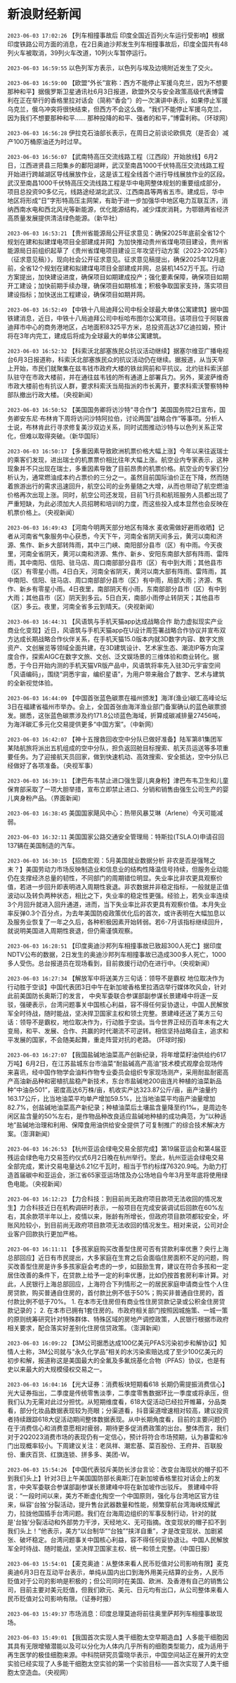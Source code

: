 # 新浪财经新闻
`2023-06-03 17:02:26` 【列车相撞事故后 印度全国近百列火车运行受影响】根据印度铁路公司方面的消息，在2日奥迪沙邦发生列车相撞事故后，印度全国共有48列火车被取消，39列火车改道，10列火车暂停运行。

`2023-06-03 16:59:55` 以色列军方表示，以色列与埃及边境附近发生了交火。

`2023-06-03 16:59:00` 【欧盟“外长”宣称：西方不能停止军援乌克兰，因为不想要那种和平】据俄罗斯卫星通讯社6月3日报道，欧盟外交与安全政策高级代表博雷利在正在举行的香格里拉对话会（简称“香会”）的一次演讲中表示，如果停止军援乌克兰，俄乌冲突将很快结束，但西方不会这么做。“我们不能停止军援乌克兰，因为我们不想要那种和平…… 那种投降的和平、强者的和平，”博雷利称。（环球网）

`2023-06-03 16:56:28` 伊拉克石油部长表示，在周日之前谈论欧佩克（是否会）减产100万桶原油还为时过早。

`2023-06-03 16:56:07` 【武南特高压交流线路工程（江西段）开始放线】6月2日，江西进贤县三阳集乡的鄱阳湖畔，武汉至南昌1000千伏特高压交流线路工程开始进行跨越湖区导线展放作业，这是该工程全线首个进行导线展放作业的区段。武汉至南昌1000千伏特高压交流线路工程是华中电网整体规划的重要组成部分，项目总投资90多亿元，线路途经湖北武汉、江西南昌等两省五市。建成后，华中地区将形成“日”字形特高压主网架，有助于进一步加强华中地区电力互联互济，消纳西南水电和西北风光等新能源，优化能源结构，减少煤炭消耗，为鄂赣两省经济高质量发展提供清洁绿色能源。（新华社）

`2023-06-03 16:53:21` 【贵州省能源局公开征求意见：确保2025年底前全省12个规划在建和拟建煤电项目全部建成并网】为加快推动贵州省煤电项目建设，贵州省能源局日前组织起草了《贵州省煤电项目建设三年攻坚行动方案（2023-2025年）（征求意见稿）》，现向社会公开征求意见。征求意见稿提出，确保2025年12月底前，全省12个规划在建和拟建煤电项目全部建成并网，总装机1452万千瓦。行动方案提出，加快建设进度，确保项目如期建成投产；强化要素保障，确保项目如期开工建设；加快前期手续办理，确保项目如期核准；积极争取国家支持，落实项目建设指标；加快送出工程建设，确保项目如期并网。

`2023-06-03 16:52:49` 【中铁十八局迪拜公司中标全球最大单体公寓建筑】据中国铁建消息，近日，中铁十八局迪拜公司中标哈布图尔公寓项目。该项目位于阿联酋迪拜市中心的商务港地区，占地面积8325平方米，总投资高达37亿迪拉姆，预计将在3年内完工，建成后将成为全球最大的单体公寓建筑。

`2023-06-03 16:52:32` 【科索沃北部塞族民众抗议活动继续】据塞尔维亚广播电视台6月3日报道称，科索沃北部塞族民众的抗议活动仍在继续。据报道，从当天早上开始，市民们就聚集在兹韦钱市政府大楼的铁丝网前和平抗议。北约驻科索沃部队驻守在市政大楼前，并在通往兹韦钱的所有通道上部署兵力。另外，莱波萨维奇市政大楼前也有抗议人群，要求科索沃当局指派的市长离开，要求科索沃警察特种部队撤出行政大楼。（央视新闻）

`2023-06-03 16:50:52` 【美国国务卿将访沙特“寻合作”】美国国务院2日宣布，国务卿安东尼·布林肯下周将访问沙特阿拉伯，讨论两国“战略合作”等事项。分析人士说，布林肯此行寻求修复美沙双边关系，同时试图推动沙特与以色列关系正常化，但难以取得突破。（新华国际）

`2023-06-03 16:50:17` 【多重因素导致欧洲机票价格大幅上涨】今年以来往返瑞士的乘客们发现，进出瑞士的机票票价相比往年大幅上涨。航空业内专家表示，这种现象并不只出现在瑞士，多重因素导致了目前昂贵的机票价格。航空业的专家们分析认为，通常燃油成本约占票价的三分之一。虽然目前国际油价正在下降，然而随着旅游出行的需求迅速回升，航空公司的业务量随之大增，从而也带动了航空燃油价格再次出现上涨。同时，航空公司还发现，目前飞行员和航班服务人员都出现了严重短缺，为此必须加大人员招聘和培训的力度，而这些投入成本显然也会反映在机票价格上。（央视新闻）

`2023-06-03 16:49:43` 【河南今明两天部分地区有降水 麦收需做好避雨收晒】记者从河南省气象服务中心获悉，今天下午，河南全省阴天间多云，黄河以南和济源、焦作、新乡大部转阵雨，其中三门峡、南阳部分县市（区）有中雨。今天夜里，河南全省阴天，黄河以南和济源、焦作、新乡、安阳东南部大部有阵雨、雷阵雨，其中南阳、信阳、驻马店、周口南部部分县市（区）有中到大雨；其他县市（区）有零星小雨。4日白天，河南全省阴天，黄河以南大部有阵雨、雷阵雨，其中南阳、信阳、驻马店、周口南部部分县市（区）有中雨，局部大雨；济源、焦作、新乡有零星小雨。4日夜里，南部阴天有小雨，东南部部分县市（区）有中到大雨；其他县市（区）阴天到多云。5日白天，南部小雨停止转阴天；其他县市（区）多云。夜里，河南全省多云到晴天。（央视新闻）

`2023-06-03 16:44:31` 【风语筑与手机天猫app达成战略合作 助力虚拟现实产业商业化变现】近日，风语筑与手机天猫app在U设计周签署战略合作协议并宣布双方达成长期战略合作伙伴关系，在手机天猫15.0版本内就3D数字内容、数字文旅资产、文创展览等领域全面共建，在3D建筑设计、艺术家生态、潮流IP等方向深度合作，探索AIGC在数字文旅、文创、泛文娱场景的三维体验和商业转化。据悉，于今日开始内测的手机天猫VR版产品中，风语筑将率先入驻3D元宇宙空间「风语编码」，围绕“洞悉宇宙，编织星语”，为用户带来融合了数字、艺术与建筑的全新视觉体验。

`2023-06-03 16:44:09` 【中国首张蓝色碳票在福州颁发】海洋(渔业)碳汇高峰论坛3日在福建省福州市举办。会上，全国首张由海洋渔业部门备案确认的蓝色碳票颁发。据悉，这张蓝色碳票涉及约171.8公顷蓝色海域，折算成碳减排量27456吨，为海洋碳汇多元化交易提供更多“中国方案”。（中新网）

`2023-06-03 16:42:07` 【神十五搜救回收空中分队已做好准备】陆军第81集团军某陆航旅将派出五机组成的空中分队，担负返回舱目标搜索、航天员运送等多项重要任务。为了迎接航天员回家，做到快速机动、高效搜索、安全抵达，空中分队已经做好了各项准备。（央视军事）

`2023-06-03 16:39:11` 【津巴布韦禁止进口强生婴儿爽身粉】津巴布韦卫生和儿童保育部采取了一项大胆举措，宣布立即禁止进口、分销和销售由强生公司生产的婴儿爽身粉产品。（界面新闻）

`2023-06-03 16:38:45` 美国国家飓风中心：热带风暴艾琳（Arlene）今天可能减弱。

`2023-06-03 16:32:11` 美国国家公路交通安全管理局：特斯拉(TSLA.O)申请召回137辆在美国制造的汽车。

`2023-06-03 16:30:15` 【招商宏观：5月美国就业数据分析 非农是否是强弩之末？】美国劳动力市场反映制造业和信息业的结构性降温信号持续，但服务业动能仍在支撑经济总量的韧性，不同部门的周期错位明显。失业率比非农更具观察价值，若进一步回升即表明进入周期性衰退。非农数据并非稳定指标，一般就是正值波动以及转负两种状态，相比之下，失业率的稳定性更强。经验上，若失业率连续3个月回升就进入回升通道，进而，当下失业率比非农更具有观察价值。本月失业率反弹0.3个百分点，为去年美国防疫政策优化后的首次，或许表明在大幅加息以及服务业恢复了一年之久后，各种积极因素开始转弱。若6-7月该指标继续回升，就说明美国进入周期性衰退，但仍需谨慎观察。

`2023-06-03 16:28:51` 【印度奥迪沙邦列车相撞事故已致超300人死亡】据印度NDTV公布的数据，2日发生的奥迪沙邦列车相撞事故已造成300多人死亡，1000多人受伤。总台报道员在现场看到，目前救援行动仍在进行中。（央视新闻）

`2023-06-03 16:27:34` 【解放军中将送美方三句话：领导不是霸权 地位取决作为 行动胜于空谈】中国代表团3日中午在新加坡香格里拉酒店举行媒体吹风会，针对此前美国防长奥斯汀的发言， 中央军委联合参谋部副参谋长景建峰中将逐一反驳，强硬表示，台湾问题事关中国核心利益，容不得任何妥协退让，中国人民解放军全时待战，随时能战，坚决捍卫国家主权和领土完整。景建峰还送了美方三句话：领导不是霸权，地位取决作为，行动胜于空谈。当今世界正经历百年未有之大变局，和平、发展、合作、共赢的时代潮流不可逆转。相信坚持战略自主，追求和平发展的国家，不会随美起舞，重走阵营对抗的老路。 (环球时报)

`2023-06-03 16:27:07` 【我国盐碱地油菜高产创新纪录，将年增菜籽油供给约617万吨】6月2日，在江苏盐城东台市油菜“耐盐碱高产高油”技术模式观摩会现场传来喜讯，经中国作物学会油料作物专业委员会组织专家现场测产，采用耐盐耐密高产高油新品种和密植抗盐稳产新技术，东台市盐碱地200亩连片种植的油菜新品种“中油杂501”，密度高达6万株/亩，机收实产达323.87公斤/亩，亩产油量约163.17公斤，比当地油菜平均单产增加59.5%，比当地油菜平均亩产油量增加82.7%，创盐碱地油菜高产新纪录；种植油菜后土壤盐含量降至约1‰，是周边冬闲区盐含量的50%左右，是作物品种改良适应盐碱地种植的成功典范，为“以种适地”盐碱地治理和利用、保障食用油供给安全提供了可复制推广的综合技术解决方案。（澎湃新闻）

`2023-06-03 16:26:53` 【杭州亚运会绿电交易全部完成】第19届亚运会和第4届亚残运会绿色电力交易签约仪式6月2日晚在杭州举行。至此，杭州亚运会绿电交易全部完成，累计交易电量达6.21亿千瓦时，相当于节约标煤76320.9吨。为助力打造首届碳中和亚运会，浙江省65家亚运场馆及办公场地自今年3月至年底将使用绿色电能。（央视新闻）

`2023-06-03 16:12:23` 【力合科技：到目前尚无政府项目款项无法收回的情况发生】力合科技近日在机构调研时表示，一般项目在完成安装调试后回款在60%左右，其余款项半年以上，疫情以来，账龄有所增长，但政府项目款项都较安全，坏账风险较小，到目前尚无政府项目款项无法收回的情况发生。相对来说，公司对企业客户回款执行更加严格。

`2023-06-03 16:11:11` 【多孩家庭购买改善型住房可否有贷款利率优惠？央行上海总部回应】近日有市民提出，大多家庭在生育之后会面临住房面积不足的问题，购买改善型住房是许多多孩家庭会考虑的一步，如鼓励生育，建议在符合多孩和一定居住改善的条件下，在贷款上给予一定的利率优惠，比如仍按首套房利率计算。对此，人民银行上海总部回应，上海符合下列情形之一的居民家庭申请商业性个人住房贷款，购买普通自住房的，首付款比例不低于50%；购买非普通自住房的，首付款比例不低于70%。 1. 在本市无住房但有商业性住房贷款记录或公积金住房贷款记录的； 2. 在本市已拥有1套住房的。市政府相关部门按照因城施策、一城一策的原则统筹研究针对特殊群体、特殊区域的房地产调控政策，人民银行根据市政府相关要求，配合落实好差别化住房信贷政策。（澎湃新闻）

`2023-06-03 16:09:22` 【3M公司据悉达成100亿美元PFAS污染初步和解协议】知情人士称，3M公司就与“永久化学品”相关的水污染索赔达成了至少100亿美元的初步和解，报道称这是美国最大的全氟及多氟烷基化合物（PFAS）协议，也是有史以来最大的大规模侵权交易之一。

`2023-06-03 16:04:16` 【光大证券：消费板块短期看618 长期仍需提振消费信心】光大证券指出，二季度是传统零售淡季，二季度零售数据环比一季度或将承压，但我们认为无需对此过分担忧。从短期维度看，618大促活动已经拉开帷幕，分品类看，部分化妆品数据表现较为亮眼；分渠道看，抖音渠道增速相对较高，建议投资者持续跟踪618大促活动期间整体数据表现。从中长期角度看，目前的主要问题仍在于消费信心和消费意愿相对疲弱，期待更多促消费政策的出台。整体而言，我们对于2Q2023消费市场的表现仍有一定信心，预计将符合市场预期，认为暴雷和冷门出现概率较小。下周建议关注：老凤祥、潮宏基、菜百股份、王府井、百联股份、重庆百货、红旗连锁、拼多多、美团-W。

`2023-06-03 15:54:26` 【中国代表驳斥美防长涉台言论：改变台海现状的帽子扣不到我们头上】针对3日上午美国国防部长奥斯汀在新加坡香格里拉对话会上的发言，中央军委联合参谋部副参谋长景建峰中将在新加坡作出驳斥。 景建峰中将说：“一段时间以来，美方不断虚化掏空一个中国原则，强化与台湾地区官方往来，纵容'台独'分裂活动，提升售台武器数量和性能，频繁穿航台湾海峡炫耀武力，拉拢他国插手台湾问题。我们在台海周边组织的军事反制行动，针对的就是'台独'分裂活动和外部势力干涉，天经地义、无可指摘。改变现状的帽子扣不到我们头上！”他表示，美方“以台制华”“台独”“挟洋自重”，才是改变现状、加剧紧张、破坏稳定。台湾问题事关中国核心利益，容不得任何妥协退让。中国人民解放军全时待战、随时能战，坚决捍卫国家主权、统一和领土完整。（中国日报）

`2023-06-03 15:54:01` 【麦克奥迪：从整体来看人民币贬值对公司影响有限】麦克奥迪6月3日在互动平台表示，单纯从国内出口到海外用美元结算的业务，人民币贬值对于公司的影响是积极的；但公司同时在美国、欧洲、及香港有自己的销售公司，目前主要对美元贬值，但我们欧元、美元、日元均有出口，从公司整体来看人民币贬值对公司影响有限。（证券时报）

`2023-06-03 15:49:37` 市场消息：印度总理莫迪将前往奥里萨邦列车相撞事故现场。

`2023-06-03 15:49:01` 【我国首次实现人类干细胞太空早期造血】人多能干细胞因其具有无限增殖潜能以及可以分化为人体内几乎所有的细胞类型能力，成为适用于再生医学的极佳细胞来源。中科院研究员雷晓华表示，中国空间站正在展开的太空实验已经实现了人多能干细胞太空实验的第一个实验目标——首次实现了人类干细胞太空造血。（央视网）


